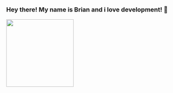 ### Hey there! My name is Brian and i love development! 👋

<div>
  <a href="https://github.com/Brian-Mello"/>
  <img height="180em" src="https://github-readme-stats.vercel.app/api?username==brian-mello&show_icons=true&theme-dark&include_all_commits=true&count_private=true" />
</div>
